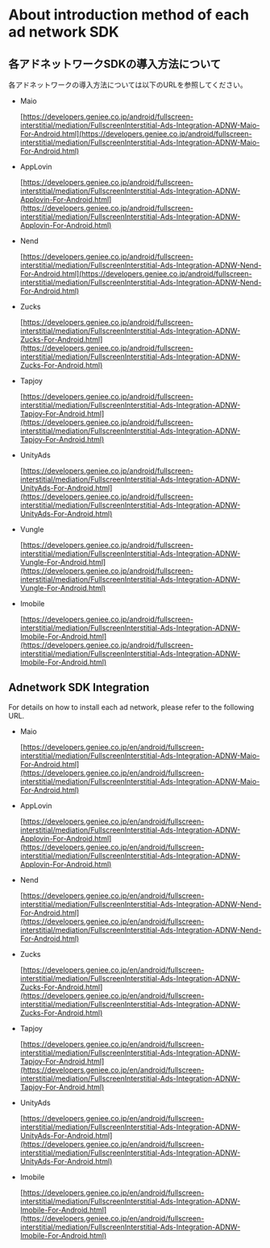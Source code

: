 # About introduction method of each ad network SDK


## 各アドネットワークSDKの導入方法について

各アドネットワークの導入方法については以下のURLを参照してください。

- Maio

	[https://developers.geniee.co.jp/android/fullscreen-interstitial/mediation/FullscreenInterstitial-Ads-Integration-ADNW-Maio-For-Android.html](https://developers.geniee.co.jp/android/fullscreen-interstitial/mediation/FullscreenInterstitial-Ads-Integration-ADNW-Maio-For-Android.html)

- AppLovin

	[https://developers.geniee.co.jp/android/fullscreen-interstitial/mediation/FullscreenInterstitial-Ads-Integration-ADNW-Applovin-For-Android.html](https://developers.geniee.co.jp/android/fullscreen-interstitial/mediation/FullscreenInterstitial-Ads-Integration-ADNW-Applovin-For-Android.html)


- Nend

	[https://developers.geniee.co.jp/android/fullscreen-interstitial/mediation/FullscreenInterstitial-Ads-Integration-ADNW-Nend-For-Android.html](https://developers.geniee.co.jp/android/fullscreen-interstitial/mediation/FullscreenInterstitial-Ads-Integration-ADNW-Nend-For-Android.html)

- Zucks
	
	[https://developers.geniee.co.jp/android/fullscreen-interstitial/mediation/FullscreenInterstitial-Ads-Integration-ADNW-Zucks-For-Android.html](https://developers.geniee.co.jp/android/fullscreen-interstitial/mediation/FullscreenInterstitial-Ads-Integration-ADNW-Zucks-For-Android.html)

- Tapjoy
	
	[https://developers.geniee.co.jp/android/fullscreen-interstitial/mediation/FullscreenInterstitial-Ads-Integration-ADNW-Tapjoy-For-Android.html](https://developers.geniee.co.jp/android/fullscreen-interstitial/mediation/FullscreenInterstitial-Ads-Integration-ADNW-Tapjoy-For-Android.html)
	
- UnityAds
	
	[https://developers.geniee.co.jp/android/fullscreen-interstitial/mediation/FullscreenInterstitial-Ads-Integration-ADNW-UnityAds-For-Android.html](https://developers.geniee.co.jp/android/fullscreen-interstitial/mediation/FullscreenInterstitial-Ads-Integration-ADNW-UnityAds-For-Android.html)
	
- Vungle
	
	[https://developers.geniee.co.jp/android/fullscreen-interstitial/mediation/FullscreenInterstitial-Ads-Integration-ADNW-Vungle-For-Android.html](https://developers.geniee.co.jp/android/fullscreen-interstitial/mediation/FullscreenInterstitial-Ads-Integration-ADNW-Vungle-For-Android.html)
	
- Imobile
	
	[https://developers.geniee.co.jp/android/fullscreen-interstitial/mediation/FullscreenInterstitial-Ads-Integration-ADNW-Imobile-For-Android.html](https://developers.geniee.co.jp/android/fullscreen-interstitial/mediation/FullscreenInterstitial-Ads-Integration-ADNW-Imobile-For-Android.html)

## Adnetwork SDK Integration  

For details on how to install each ad network, please refer to the following URL.

- Maio

	[https://developers.geniee.co.jp/en/android/fullscreen-interstitial/mediation/FullscreenInterstitial-Ads-Integration-ADNW-Maio-For-Android.html](https://developers.geniee.co.jp/en/android/fullscreen-interstitial/mediation/FullscreenInterstitial-Ads-Integration-ADNW-Maio-For-Android.html)

- AppLovin

	[https://developers.geniee.co.jp/en/android/fullscreen-interstitial/mediation/FullscreenInterstitial-Ads-Integration-ADNW-Applovin-For-Android.html](https://developers.geniee.co.jp/en/android/fullscreen-interstitial/mediation/FullscreenInterstitial-Ads-Integration-ADNW-Applovin-For-Android.html)

- Nend

	[https://developers.geniee.co.jp/en/android/fullscreen-interstitial/mediation/FullscreenInterstitial-Ads-Integration-ADNW-Nend-For-Android.html](https://developers.geniee.co.jp/en/android/fullscreen-interstitial/mediation/FullscreenInterstitial-Ads-Integration-ADNW-Nend-For-Android.html)

- Zucks
	
	[https://developers.geniee.co.jp/en/android/fullscreen-interstitial/mediation/FullscreenInterstitial-Ads-Integration-ADNW-Zucks-For-Android.html](https://developers.geniee.co.jp/en/android/fullscreen-interstitial/mediation/FullscreenInterstitial-Ads-Integration-ADNW-Zucks-For-Android.html)

- Tapjoy
	
	[https://developers.geniee.co.jp/en/android/fullscreen-interstitial/mediation/FullscreenInterstitial-Ads-Integration-ADNW-Tapjoy-For-Android.html](https://developers.geniee.co.jp/en/android/fullscreen-interstitial/mediation/FullscreenInterstitial-Ads-Integration-ADNW-Tapjoy-For-Android.html)
	
- UnityAds
	
	[https://developers.geniee.co.jp/en/android/fullscreen-interstitial/mediation/FullscreenInterstitial-Ads-Integration-ADNW-UnityAds-For-Android.html](https://developers.geniee.co.jp/en/android/fullscreen-interstitial/mediation/FullscreenInterstitial-Ads-Integration-ADNW-UnityAds-For-Android.html)
	
- Imobile
	
	[https://developers.geniee.co.jp/en/android/fullscreen-interstitial/mediation/FullscreenInterstitial-Ads-Integration-ADNW-Imobile-For-Android.html](https://developers.geniee.co.jp/en/android/fullscreen-interstitial/mediation/FullscreenInterstitial-Ads-Integration-ADNW-Imobile-For-Android.html)
